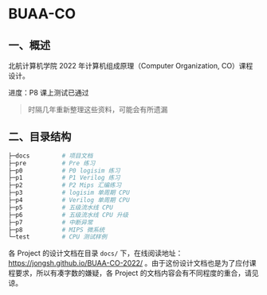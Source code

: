 # BUAA-CO



## 一、概述

北航计算机学院 2022 年计算机组成原理（Computer Organization, CO）课程设计。

进度：P8 课上测试已通过

> 时隔几年重新整理这些资料，可能会有所遗漏



## 二、目录结构

```bash
├─docs         # 项目文档
├─pre          # Pre 练习
├─p0           # P0 logisim 练习
├─p1           # P1 Verilog 练习
├─p2           # P2 Mips 汇编练习 
├─p3           # logisim 单周期 CPU
├─p4           # Verilog 单周期 CPU
├─p5           # 五级流水线 CPU
├─p6           # 五级流水线 CPU 升级
├─p7           # 中断异常
├─p8           # MIPS 微系统
└─test         # CPU 测试样例
```

各 Project 的设计文档在目录 `docs/` 下，在线阅读地址：https://jongsh.github.io/BUAA-CO-2022/ 。由于这份设计文档也是为了应付课程要求，所以有凑字数的嫌疑，各 Project 的文档内容会有不同程度的重合，请见谅。
